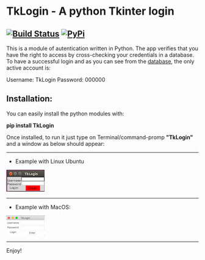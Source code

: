 # TkLogin - A python Tkinter login
[![Build Status](https://travis-ci.com/carmelosammarco/TkLogin.svg?branch=master)](https://travis-ci.com/carmelosammarco/TkLogin)  [![PyPi](https://img.shields.io/badge/PyPi-Project-yellow.svg)](https://pypi.org/project/TkLogin/)
---

This is a module of autentication written in Python. The app verifies that you have the right to access by cross-checking your credentials in a database. To have a successful login and as you can see from the [database](TkLogin/Data/Users_Database.json), the only active account is:

Username: TkLogin
Password: 000000


## Installation:

You can easily install the python modules with: 

**pip install TkLogin**

Once installed, to run it just type on Terminal/command-promp **"TkLogin"** and a window as below should appear:

---

- Example with Linux Ubuntu

![Image_screenshot_linux](Screenshots/Linux_screenshot.png)

---

- Example with MacOS:

![Image_screenshot_MacOS](Screenshots/MacOS_screenshot.png)

---

Enjoy! 

